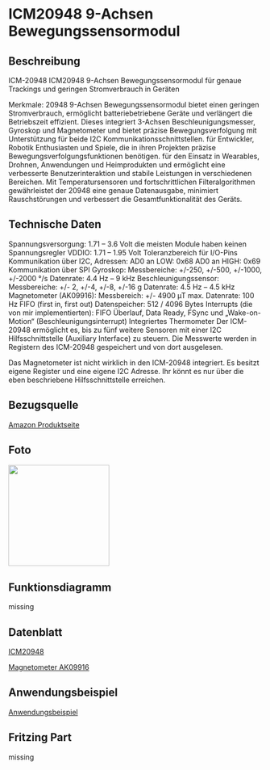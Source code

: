 # ICM20948 9-Achsen Bewegungssensormodul

## Beschreibung
ICM-20948 ICM20948 9-Achsen Bewegungssensormodul für genaue Trackings und geringen Stromverbrauch in Geräten

Merkmale:
20948 9-Achsen Bewegungssensormodul bietet einen geringen Stromverbrauch, ermöglicht batteriebetriebene Geräte und verlängert die Betriebszeit effizient.
Dieses integriert 3-Achsen Beschleunigungsmesser, Gyroskop und Magnetometer und bietet präzise Bewegungsverfolgung mit Unterstützung für beide I2C Kommunikationsschnittstellen.
für Entwickler, Robotik Enthusiasten und Spiele, die in ihren Projekten präzise Bewegungsverfolgungsfunktionen benötigen.
für den Einsatz in Wearables, Drohnen, Anwendungen und Heimprodukten und ermöglicht eine verbesserte Benutzerinteraktion und stabile Leistungen in verschiedenen Bereichen.
Mit Temperatursensoren und fortschrittlichen Filteralgorithmen gewährleistet der 20948 eine genaue Datenausgabe, minimiert Rauschstörungen und verbessert die Gesamtfunktionalität des Geräts.

## Technische Daten

Spannungsversorgung: 1.71 – 3.6 Volt
die meisten Module haben keinen Spannungsregler
VDDIO: 1.71 – 1.95 Volt
Toleranzbereich für I/O-Pins
Kommunikation über I2C, Adressen:
AD0 an LOW: 0x68
AD0 an HIGH: 0x69
Kommunikation über SPI
Gyroskop:
Messbereiche: +/-250, +/-500, +/-1000, +/-2000 °/s
Datenrate: 4.4 Hz – 9 kHz
Beschleunigungssensor:
Messbereiche: +/- 2, +/-4, +/-8, +/-16 g
Datenrate: 4.5 Hz – 4.5 kHz
Magnetometer (AK09916):
Messbereich: +/- 4900 µT
max. Datenrate: 100 Hz
FIFO (first in, first out) Datenspeicher: 512 / 4096 Bytes
Interrupts (die von mir implementierten): FIFO Überlauf, Data Ready, FSync und „Wake-on-Motion“ (Beschleunigungsinterrupt)
Integriertes Thermometer
Der ICM-20948 ermöglicht es, bis zu fünf weitere Sensoren mit einer I2C Hilfsschnittstelle (Auxiliary Interface) zu steuern. Die Messwerte werden in Registern des ICM-20948 gespeichert und von dort ausgelesen.

Das Magnetometer ist nicht wirklich in den ICM-20948 integriert. Es besitzt eigene Register und eine eigene I2C Adresse. Ihr könnt es nur über die eben beschriebene Hilfsschnittstelle erreichen.

## Bezugsquelle
[Amazon Produktseite](https://amzn.eu/d/32H75Oh)

## Foto
<img src="[Pfad/zum/Bild.jpg](https://wolles-elektronikkiste.de/wp-content/uploads/2021/07/ICM20948_module_small.jpg)" width="200">

## Funktionsdiagramm
missing

## Datenblatt
[ICM20948](https://invensense.tdk.com/wp-content/uploads/2016/06/DS-000189-ICM-20948-v1.3.pdf)

[Magnetometer AK09916](https://www.y-ic.es/datasheet/78/SMDSW.020-2OZ.pdf)

## Anwendungsbeispiel
[Anwendungsbeispiel](https://wolles-elektronikkiste.de/icm-20948-9-achsensensor-teil-i)

## Fritzing Part
missing
